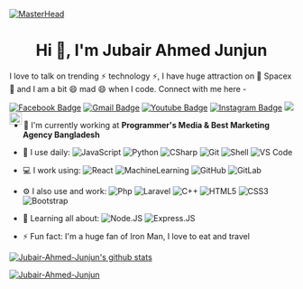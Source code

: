[![MasterHead](https://media-exp1.licdn.com/dms/image/C5616AQHIU2Ud3lvLjA/profile-displaybackgroundimage-shrink_200_800/0/1611504817512?e=1622678400&v=beta&t=BAXAIEo6BWFqZQWa9molhkVXtfZ9Toxcu9IFPE0zBqA)](https://Jubair-Ahmed-Junjun.github.io)
<h1 align="center">Hi 👋, I'm Jubair Ahmed Junjun</h1>

I love to talk on trending ⚡ technology ⚡, I have huge attraction on 🔭 Spacex 🔭 and I am a bit 😄 mad 😄 when I code. Connect with me here -


[![Facebook Badge](https://img.shields.io/badge/-jubair.junjun-blue?style=plastic&logo=Facebook&logoColor=white&link=https://www.facebook.com/jubair.junjun/)](https://www.facebook.com/jubair.junjun/)
[![Gmail Badge](https://img.shields.io/badge/-jubair.ahmed.junjun@gmail.com-c14438?style=plastic&logo=Gmail&logoColor=white&link=mailto:jubair.ahmed.junjun@gmail.com)](mailto:jubair.ahmed.junjun@gmail.com)
[![Youtube Badge](https://img.shields.io/badge/-JubairAhmedJunjun/-darkred?style=plastic&logo=youtube&logoColor=white&link=https://www.youtube.com/channel/UCQZ7-RwAMzh902nmjGRlOtw)](https://www.youtube.com/channel/UCQZ7-RwAMzh902nmjGRlOtw)
[![Instagram Badge](https://img.shields.io/badge/-jubair_ahmed_junjun-purple?style=plastic&logo=instagram&logoColor=white&link=https://www.instagram.com/jubair_ahmed_junjun/)](https://www.instagram.com/jubair_ahmed_junjun/)
<a href="https://www.linkedin.com/in/jubair-ahmed-junjun-4ab6a0177/">
  <img align="left" alt="jubair-ahmed-junjun's LinkedIN" width="22px" src="https://raw.githubusercontent.com/peterthehan/peterthehan/master/assets/linkedin.svg" />
</a>
![](https://visitor-badge.glitch.me/badge?page_id=Jubair-Ahmed-Junjun.Jubair-Ahmed-Junjun)

- 🏢 I'm currently working at **Programmer's Media & Best Marketing Agency Bangladesh**
- 🚀 I use daily:
  ![JavaScript](https://img.shields.io/badge/-JavaScript-black?style=plastic&logo=javascript)
  ![Python](https://img.shields.io/badge/-Python-8fcfd1?style=plastic&logo=Python)
  ![CSharp](https://img.shields.io/badge/-Csharp-8fcfd1?style=plastic&logo=Csharp)
  ![Git](https://img.shields.io/badge/-Git-black?style=plastic&logo=git)
  ![Shell](https://img.shields.io/badge/-Shell-blasck?style=plastic&logo=Shell)
  ![VS Code](https://img.shields.io/badge/-VS%20Code-007ACC?style=plastic&logo=visual-studio-code)
- 💻 I work using:
  ![React](https://img.shields.io/badge/-React-3b2e5a?style=plastic&logo=react)
  ![MachineLearning](https://img.shields.io/badge/-MachineLearning-336791?style=plastic&logo=machinelearning)
  ![GitHub](https://img.shields.io/badge/-GitHub-181717?style=plastic&logo=github)
  ![GitLab](https://img.shields.io/badge/-GitLab-FCA121?style=plastic&logo=gitlab)
- ⚙️ I also use and work: ![Php](https://img.shields.io/badge/-php-394989?style=plastic&logo=php) ![Laravel](https://img.shields.io/badge/-laravel-3f4441?style=plastic&logo=laravel) ![C++](https://img.shields.io/badge/-C++-00599C?style=plastic&logo=c)
  ![HTML5](https://img.shields.io/badge/-HTML5-E34F26?style=plastic&logo=html5&logoColor=white)
  ![CSS3](https://img.shields.io/badge/-CSS3-1572B6?style=plastic&logo=css3)
  ![Bootstrap](https://img.shields.io/badge/-Bootstrap-563D7C?style=plastic&logo=bootstrap)
- 🌱 Learning all about:
  ![Node.JS](https://img.shields.io/badge/-Node.JS-black?style=plastic&logo=Node.js) ![Express.JS](https://img.shields.io/badge/-Express.JS-c7b198?style=plastic&logo=Express.JS) 

- ⚡️ Fun fact: I'm a huge fan of Iron Man, I love to eat and travel

[![Jubair-Ahmed-Junjun's github stats](https://github-readme-stats.vercel.app/api?username=Jubair-Ahmed-Junjun&theme=dark&show_icons=true)](https://github.com/Jubair-Ahmed-Junjun)

<a href="">
  <img align="center" src="https://github-readme-stats.vercel.app/api/top-langs/?username=Jubair-Ahmed-Junjun&layout=compact&theme=radical" alt="Jubair-Ahmed-Junjun"/>
</a>
